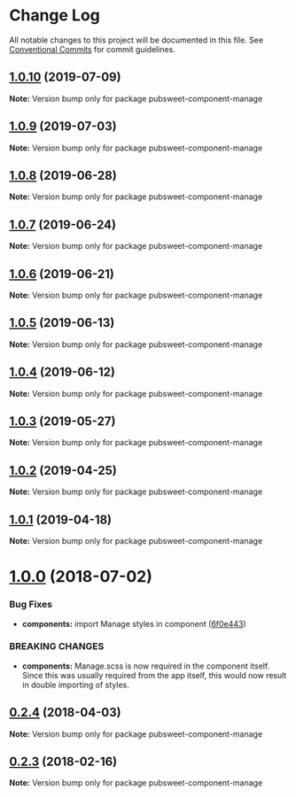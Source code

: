 # Change Log

All notable changes to this project will be documented in this file.
See [Conventional Commits](https://conventionalcommits.org) for commit guidelines.

## [1.0.10](https://gitlab.coko.foundation/pubsweet/pubsweet/compare/pubsweet-component-manage@1.0.9...pubsweet-component-manage@1.0.10) (2019-07-09)

**Note:** Version bump only for package pubsweet-component-manage





## [1.0.9](https://gitlab.coko.foundation/pubsweet/pubsweet/compare/pubsweet-component-manage@1.0.8...pubsweet-component-manage@1.0.9) (2019-07-03)

**Note:** Version bump only for package pubsweet-component-manage





## [1.0.8](https://gitlab.coko.foundation/pubsweet/pubsweet/compare/pubsweet-component-manage@1.0.7...pubsweet-component-manage@1.0.8) (2019-06-28)

**Note:** Version bump only for package pubsweet-component-manage





## [1.0.7](https://gitlab.coko.foundation/pubsweet/pubsweet/compare/pubsweet-component-manage@1.0.6...pubsweet-component-manage@1.0.7) (2019-06-24)

**Note:** Version bump only for package pubsweet-component-manage





## [1.0.6](https://gitlab.coko.foundation/pubsweet/pubsweet/compare/pubsweet-component-manage@1.0.5...pubsweet-component-manage@1.0.6) (2019-06-21)

**Note:** Version bump only for package pubsweet-component-manage





## [1.0.5](https://gitlab.coko.foundation/pubsweet/pubsweet/compare/pubsweet-component-manage@1.0.4...pubsweet-component-manage@1.0.5) (2019-06-13)

**Note:** Version bump only for package pubsweet-component-manage





## [1.0.4](https://gitlab.coko.foundation/pubsweet/pubsweet/compare/pubsweet-component-manage@1.0.3...pubsweet-component-manage@1.0.4) (2019-06-12)

**Note:** Version bump only for package pubsweet-component-manage





## [1.0.3](https://gitlab.coko.foundation/pubsweet/pubsweet/compare/pubsweet-component-manage@1.0.2...pubsweet-component-manage@1.0.3) (2019-05-27)

**Note:** Version bump only for package pubsweet-component-manage





## [1.0.2](https://gitlab.coko.foundation/pubsweet/pubsweet/compare/pubsweet-component-manage@1.0.1...pubsweet-component-manage@1.0.2) (2019-04-25)

**Note:** Version bump only for package pubsweet-component-manage





## [1.0.1](https://gitlab.coko.foundation/pubsweet/pubsweet/compare/pubsweet-component-manage@1.0.0...pubsweet-component-manage@1.0.1) (2019-04-18)

**Note:** Version bump only for package pubsweet-component-manage





<a name="1.0.0"></a>
# [1.0.0](https://gitlab.coko.foundation/pubsweet/pubsweet/compare/pubsweet-component-manage@0.2.4...pubsweet-component-manage@1.0.0) (2018-07-02)


### Bug Fixes

* **components:** import Manage styles in component ([6f0e443](https://gitlab.coko.foundation/pubsweet/pubsweet/commit/6f0e443))


### BREAKING CHANGES

* **components:** Manage.scss is now required in the component itself. Since this was usually
required from the app itself, this would now result in double importing of styles.




<a name="0.2.4"></a>
## [0.2.4](https://gitlab.coko.foundation/pubsweet/pubsweet/compare/pubsweet-component-manage@0.2.3...pubsweet-component-manage@0.2.4) (2018-04-03)




**Note:** Version bump only for package pubsweet-component-manage

<a name="0.2.3"></a>

## [0.2.3](https://gitlab.coko.foundation/pubsweet/pubsweet/compare/pubsweet-component-manage@0.2.2...pubsweet-component-manage@0.2.3) (2018-02-16)

**Note:** Version bump only for package pubsweet-component-manage
